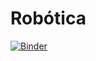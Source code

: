 # Robótica
[![Binder](https://mybinder.org/badge_logo.svg)](https://mybinder.org/v2/gh/MartaFerrerC/Robotica/master)

